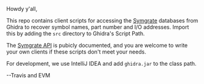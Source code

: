 Howdy y'all,

This repo contains client scripts for accessing the
[Symgrate](https://symgrate.com/) databases from Ghidra to recover
symbol names, part number and I/O addresses.  Import this by adding
the `src` directory to Ghidra's Script Path.

The [Symgrate API](https://symgrate.com/api/) is pubicly documented,
and you are welcome to write your own clients if these scripts don't
meet your needs.

For development, we use IntelliJ IDEA and add `ghidra.jar` to the
class path.

--Travis and EVM
